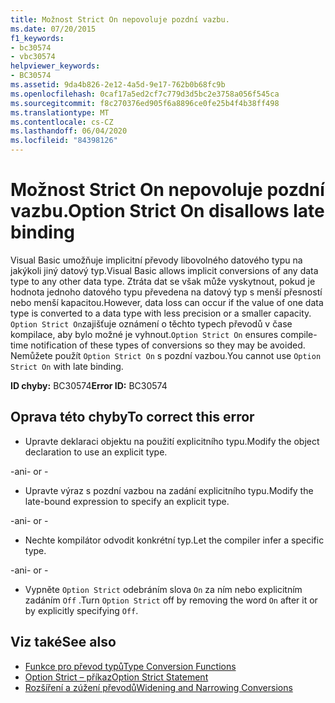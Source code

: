 ```yaml
---
title: Možnost Strict On nepovoluje pozdní vazbu.
ms.date: 07/20/2015
f1_keywords:
- bc30574
- vbc30574
helpviewer_keywords:
- BC30574
ms.assetid: 9da4b826-2e12-4a5d-9e17-762b0b68fc9b
ms.openlocfilehash: 0caf17a5ed2cf7c779d3d5bc2e3758a056f545ca
ms.sourcegitcommit: f8c270376ed905f6a8896ce0fe25b4f4b38ff498
ms.translationtype: MT
ms.contentlocale: cs-CZ
ms.lasthandoff: 06/04/2020
ms.locfileid: "84398126"
---
```

# <a name="option-strict-on-disallows-late-binding"></a><span data-ttu-id="cfdcf-102">Možnost Strict On nepovoluje pozdní vazbu.</span><span class="sxs-lookup"><span data-stu-id="cfdcf-102">Option Strict On disallows late binding</span></span>
<span data-ttu-id="cfdcf-103">Visual Basic umožňuje implicitní převody libovolného datového typu na jakýkoli jiný datový typ.</span><span class="sxs-lookup"><span data-stu-id="cfdcf-103">Visual Basic allows implicit conversions of any data type to any other data type.</span></span> <span data-ttu-id="cfdcf-104">Ztráta dat se však může vyskytnout, pokud je hodnota jednoho datového typu převedena na datový typ s menší přesností nebo menší kapacitou.</span><span class="sxs-lookup"><span data-stu-id="cfdcf-104">However, data loss can occur if the value of one data type is converted to a data type with less precision or a smaller capacity.</span></span> <span data-ttu-id="cfdcf-105">`Option Strict On`zajišťuje oznámení o těchto typech převodů v čase kompilace, aby bylo možné je vyhnout.</span><span class="sxs-lookup"><span data-stu-id="cfdcf-105">`Option Strict On` ensures compile-time notification of these types of conversions so they may be avoided.</span></span> <span data-ttu-id="cfdcf-106">Nemůžete použít `Option Strict On` s pozdní vazbou.</span><span class="sxs-lookup"><span data-stu-id="cfdcf-106">You cannot use `Option Strict On` with late binding.</span></span>  

 <span data-ttu-id="cfdcf-107">**ID chyby:** BC30574</span><span class="sxs-lookup"><span data-stu-id="cfdcf-107">**Error ID:** BC30574</span></span>  
  
## <a name="to-correct-this-error"></a><span data-ttu-id="cfdcf-108">Oprava této chyby</span><span class="sxs-lookup"><span data-stu-id="cfdcf-108">To correct this error</span></span>  
  
- <span data-ttu-id="cfdcf-109">Upravte deklaraci objektu na použití explicitního typu.</span><span class="sxs-lookup"><span data-stu-id="cfdcf-109">Modify the object declaration to use an explicit type.</span></span>  
  
 <span data-ttu-id="cfdcf-110">\-ani</span><span class="sxs-lookup"><span data-stu-id="cfdcf-110">\- or -</span></span>  
  
- <span data-ttu-id="cfdcf-111">Upravte výraz s pozdní vazbou na zadání explicitního typu.</span><span class="sxs-lookup"><span data-stu-id="cfdcf-111">Modify the late-bound expression to specify an explicit type.</span></span>  
  
 <span data-ttu-id="cfdcf-112">\-ani</span><span class="sxs-lookup"><span data-stu-id="cfdcf-112">\- or -</span></span>  
  
- <span data-ttu-id="cfdcf-113">Nechte kompilátor odvodit konkrétní typ.</span><span class="sxs-lookup"><span data-stu-id="cfdcf-113">Let the compiler infer a specific type.</span></span>  
  
 <span data-ttu-id="cfdcf-114">\-ani</span><span class="sxs-lookup"><span data-stu-id="cfdcf-114">\- or -</span></span>  
  
- <span data-ttu-id="cfdcf-115">Vypněte `Option Strict` odebráním slova `On` za ním nebo explicitním zadáním `Off` .</span><span class="sxs-lookup"><span data-stu-id="cfdcf-115">Turn `Option Strict` off by removing the word `On` after it or by explicitly specifying `Off`.</span></span>  
  
## <a name="see-also"></a><span data-ttu-id="cfdcf-116">Viz také</span><span class="sxs-lookup"><span data-stu-id="cfdcf-116">See also</span></span>

- [<span data-ttu-id="cfdcf-117">Funkce pro převod typů</span><span class="sxs-lookup"><span data-stu-id="cfdcf-117">Type Conversion Functions</span></span>](../language-reference/functions/type-conversion-functions.md)
- [<span data-ttu-id="cfdcf-118">Option Strict – příkaz</span><span class="sxs-lookup"><span data-stu-id="cfdcf-118">Option Strict Statement</span></span>](../language-reference/statements/option-strict-statement.md)
- [<span data-ttu-id="cfdcf-119">Rozšíření a zúžení převodů</span><span class="sxs-lookup"><span data-stu-id="cfdcf-119">Widening and Narrowing Conversions</span></span>](../programming-guide/language-features/data-types/widening-and-narrowing-conversions.md)
